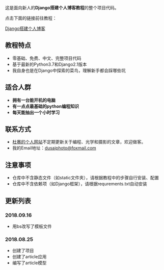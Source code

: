 这是面向新人的**Django搭建个人博客教程**的整个项目代码。

点击下面的链接前往教程：

[Django搭建个人博客](http://www.dusaiphoto.com/article/article-detail/2/)

## 教程特点
- 零基础、免费、中文、完整项目代码
- 基于最新的Python3.7和Django2.1版本
- 我自身也是在Django中探索的菜鸟，理解新手都会踩哪些坑

## 适合人群

- **拥有一台能开机的电脑**
- **有一点点最基础的python编程知识**
- **每天能抽出一个小时学习**

## 联系方式
- [杜赛的个人网站](http://www.dusaiphoto.com)不定期更新关于编程、光学和摄影的文章，欢迎做客。
- 我的Email地址：dusaiphoto@foxmail.com

## 注意事项
- 仓库中不含静态文件（如static文件夹），请根据教程中的步骤自行安装、配置
- 仓库中不含依赖项（如Django框架），请根据requrements.txt自动安装

## 更新列表
### 2018.09.16
- 用bs改写了模板文件

### 2018.08.25
- 创建了项目
- 创建了article应用
- 编写了article模型
